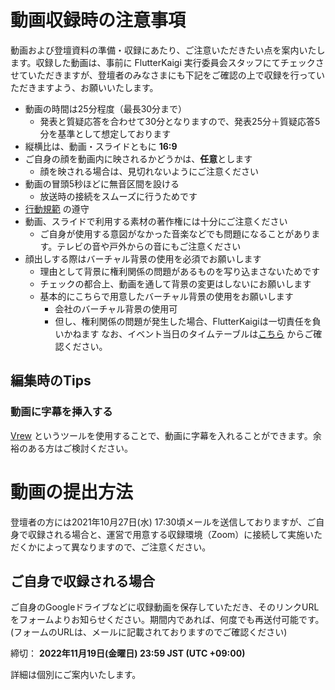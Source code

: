 # 動画収録時の注意事項

動画および登壇資料の準備・収録にあたり、ご注意いただきたい点を案内いたします。収録した動画は、事前に FlutterKaigi 実行委員会スタッフにてチェックさせていただきますが、登壇者のみなさまにも下記をご確認の上で収録を行っていただきますよう、お願いいたします。

- 動画の時間は25分程度（最長30分まで）
	- 発表と質疑応答を合わせて30分となりますので、発表25分＋質疑応答5分を基準として想定しております
- 縦横比は、動画・スライドともに **16:9**
- ご自身の顔を動画内に映されるかどうかは、**任意**とします
	- 顔を映される場合は、見切れないようにご注意ください
- 動画の冒頭5秒ほどに無音区間を設ける
	- 放送時の接続をスムーズに行うためです
- [行動規範](https://flutterkaigi.github.io/flutterkaigi/Code-of-Conduct.ja.html) の遵守
- 動画、スライドで利用する素材の著作権には十分にご注意ください
	- ご自身が使用する意図がなかった音楽などでも問題になることがあります。テレビの音や戸外からの音にもご注意ください
- 顔出しする際はバーチャル背景の使用を必須でお願いします
  - 理由として背景に権利関係の問題があるものを写り込まさないためです
  - チェックの都合上、動画を通して背景の変更はしないにお願いします
  - 基本的にこちらで用意したバーチャル背景の使用をお願いします
    - 会社のバーチャル背景の使用可
    - 但し、権利関係の問題が発生した場合、FlutterKaigiは一切責任を負いかねます
なお、イベント当日のタイムテーブルは[こちら](https://fortee.jp/flutterkaigi-2021/timetable) からご確認ください。


## 編集時のTips

### 動画に字幕を挿入する

 [Vrew](https://vrew.voyagerx.com/ja/) というツールを使用することで、動画に字幕を入れることができます。余裕のある方はご検討ください。


# 動画の提出方法

登壇者の方には2021年10月27日(水) 17:30頃メールを送信しておりますが、ご自身で収録される場合と、運営で用意する収録環境（Zoom）に接続して実施いただくかによって異なりますので、ご注意ください。

## ご自身で収録される場合

ご自身のGoogleドライブなどに収録動画を保存していただき、そのリンクURLをフォームよりお知らせください。期間内であれば、何度でも再送付可能です。
(フォームのURLは、メールに記載されておりますのでご確認ください)

締切： **2022年11月19日(金曜日) 23:59 JST (UTC +09:00)**

詳細は個別にご案内いたします。
